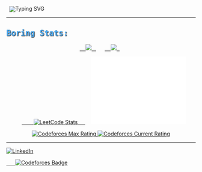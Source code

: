 <p align="left" style="line-height: 1; margin: 0; padding: 0;">
  <img src="https://readme-typing-svg.demolab.com?font=Fira+Code&weight=500&size=22&duration=2200&pause=1000&color=4AA9F1&width=800&lines=Hi%2C+I'm+Evan%2C+a+freshman+CS+student+at+UNC+Chapel+Hill!" alt="Typing SVG" />
</p>

---
<h2 style="color:#4AA9F1; font-family:Fira Code, monospace; font-weight:700; text-shadow: 1px 1px 2px #000000;">Boring Stats:</h2>

<p align="center">
  <a href="https://github.com/evanap003300" style="margin-right: 15px;">
    <img height="180em" src="https://github-readme-stats.vercel.app/api?username=evanap003300&show_icons=true&count_private=true&hide_border=true&theme=radical"/>
  </a>
  <a href="https://github.com/evanap003300" style="margin-right: 15px;">
    <img height="180em" src="https://github-readme-stats.vercel.app/api/top-langs/?username=evanap003300&layout=compact&langs_count=8&hide_border=true&theme=radical"/>
  </a>
</p>

<p align="center">
    <!-- LeetCode Stats Card -->
    <a href="https://leetcode.com/evanap0330" style="margin-right: 15px;"> <!-- Added margin-right for spacing -->
        <img height="180em" src="https://leetcard.jacoblin.cool/evanap0330?theme=dark" alt="LeetCode Stats"/>
    </a>
    <!-- Codeforces Stats Card (Now side-by-side with LeetCode) -->
    <a href="https://codeforces.com/profile/evanap0330"> <!-- No margin-right on the last item -->
        <picture>
            <source media="(prefers-color-scheme: dark)" srcset="https://raw.githubusercontent.com/evanap003300/cf-stats/main/output/dark_card.svg">
            <img height="180em" src="https://raw.githubusercontent.com/evanap003300/cf-stats/main/output/light_card.svg" alt="Codeforces Stats Card">
        </picture>
    </a>
</p>

<!-- Codeforces Rating Badges (already correctly placed in a separate centered block) -->
<p align="center">
    <a href="https://codeforces.com/profile/evanap0330">
        <picture>
            <source media="(prefers-color-scheme: dark)" srcset="https://raw.githubusercontent.com/evanap003300/cf-stats/main/output/max_rating_dark.svg">
            <img src="https://raw.githubusercontent.com/evanap003300/cf-stats/main/output/max_rating_light.svg" alt="Codeforces Max Rating">
        </picture>
    </a>
    <a href="https://codeforces.com/profile/evanap0330">
        <picture>
            <source media="(prefers-color-scheme: dark)" srcset="https://raw.githubusercontent.com/evanap003300/cf-stats/main/output/rating_dark.svg">
            <img src="https://raw.githubusercontent.com/evanap003300/cf-stats/main/output/rating_light.svg" alt="Codeforces Current Rating">
        </picture>
    </a>
</p>

---

[![LinkedIn](https://img.shields.io/badge/LinkedIn-Evan%20Phillips-blue?logo=linkedin&style=for-the-badge)](https://www.linkedin.com/in/evan-phillips111)

<a href="https://codeforces.com/profile/evanap0330"> 
    <img src="https://img.shields.io/badge/Codeforces-evanap0330-blue?style=for-the-badge&logo=codeforces&color=blue" alt="Codeforces Badge"/>
</a>
